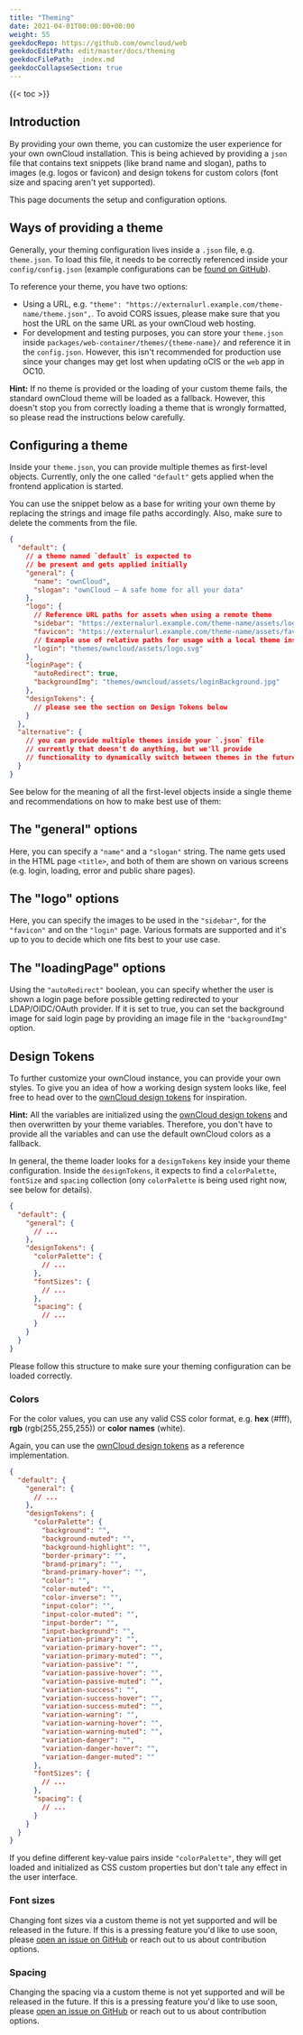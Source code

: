 ```yaml
---
title: "Theming"
date: 2021-04-01T00:00:00+00:00
weight: 55
geekdocRepo: https://github.com/owncloud/web
geekdocEditPath: edit/master/docs/theming
geekdocFilePath: _index.md
geekdocCollapseSection: true
---
```


{{< toc >}}
## Introduction

By providing your own theme, you can customize the user experience for your own ownCloud installation. This is being achieved by providing a `json` file that contains text snippets (like brand name and slogan), paths to images (e.g. logos or favicon) and design tokens for custom colors (font size and spacing aren't yet supported).

This page documents the setup and configuration options.

## Ways of providing a theme

Generally, your theming configuration lives inside a `.json` file, e.g. `theme.json`. To load this file, it needs to be correctly referenced inside your `config/config.json` (example configurations can be [found on GitHub](https://github.com/owncloud/web/tree/master/config)).

To reference your theme, you have two options:

- Using a URL, e.g. `"theme": "https://externalurl.example.com/theme-name/theme.json",`. To avoid CORS issues, please make sure that you host the URL on the same URL as your ownCloud web hosting.
- For development and testing purposes, you can store your `theme.json` inside `packages/web-container/themes/{theme-name}/` and reference it in the `config.json`. However, this isn't recommended for production use since your changes may get lost when updating oCIS or the `web` app in OC10.

**Hint:** If no theme is provided or the loading of your custom theme fails, the standard ownCloud theme will be loaded as a fallback. However, this doesn't stop you from correctly loading a theme that is wrongly formatted, so please read the instructions below carefully.

## Configuring a theme

Inside your `theme.json`, you can provide multiple themes as first-level objects. Currently, only the one called `"default"` gets applied when the frontend application is started.

You can use the snippet below as a base for writing your own theme by replacing the strings and image file paths accordingly. Also, make sure to delete the comments from the file.

```json
{
  "default": {
    // a theme named `default` is expected to 
    // be present and gets applied initially
    "general": {
      "name": "ownCloud",
      "slogan": "ownCloud – A safe home for all your data"
    },
    "logo": {
      // Reference URL paths for assets when using a remote theme
      "sidebar": "https://externalurl.example.com/theme-name/assets/logo.svg",
      "favicon": "https://externalurl.example.com/theme-name/assets/favicon.jpg",
      // Example use of relative paths for usage with a local theme inside packages/web-container/themes/
      "login": "themes/owncloud/assets/logo.svg"
    },
    "loginPage": {
      "autoRedirect": true,
      "backgroundImg": "themes/owncloud/assets/loginBackground.jpg"
    },
    "designTokens": {
      // please see the section on Design Tokens below
    }
  },
  "alternative": {
    // you can provide multiple themes inside your `.json` file
    // currently that doesn't do anything, but we'll provide
    // functionality to dynamically switch between themes in the future
  }
}
```

See below for the meaning of all the first-level objects inside a single theme and recommendations on how to make best use of them:
## The "general" options

Here, you can specify a `"name"` and a `"slogan"` string. The name gets used in the HTML page `<title>`, and both of them are shown on various screens (e.g. login, loading, error and public share pages).

## The "logo" options

Here, you can specify the images to be used in the `"sidebar"`, for the `"favicon"` and on the `"login"` page. Various formats are supported and it's up to you to decide which one fits best to your use case.

## The "loadingPage" options

Using the `"autoRedirect"` boolean, you can specify whether the user is shown a login page before possible getting redirected to your LDAP/OIDC/OAuth provider. If it is set to true, you can set the background image for said login page by providing an image file in the `"backgroundImg"` option.
## Design Tokens

To further customize your ownCloud instance, you can provide your own styles. To give you an idea of how a working design system looks like, feel free to head over to the [ownCloud design tokens](https://owncloud.design/#/Design%20Tokens) for inspiration.


**Hint:** All the variables are initialized using the [ownCloud design tokens](https://owncloud.design/#/Design%20Tokens) and then overwritten by your theme variables. Therefore, you don't have to provide all the variables and can use the default ownCloud colors as a fallback.

In general, the theme loader looks for a `designTokens` key inside your theme configuration. Inside the `designTokens`, it expects to find a `colorPalette`, `fontSize` and `spacing` collection (ony `colorPalette` is being used right now, see below for details).

```json
{
  "default": {
    "general": {
      // ...
    },
    "designTokens": {
      "colorPalette": {
        // ...
      },
      "fontSizes": {
        // ...
      },
      "spacing": {
        // ...
      }
    }
  }
}
```

Please follow this structure to make sure your theming configuration can be loaded correctly.
### Colors

For the color values, you can use any valid CSS color format, e.g. **hex** (#fff), **rgb** (rgb(255,255,255)) or **color names** (white).

Again, you can use the [ownCloud design tokens](https://owncloud.design/#/Design%20Tokens) as a reference implementation.

```json
{
  "default": {
    "general": {
      // ...
    },
    "designTokens": {
      "colorPalette": {
        "background": "",
        "background-muted": "",
        "background-highlight": "",
        "border-primary": "",
        "brand-primary": "",
        "brand-primary-hover": "",
        "color": "",
        "color-muted": "",
        "color-inverse": "",
        "input-color": "",
        "input-color-muted": "",
        "input-border": "",
        "input-background": "",
        "variation-primary": "",
        "variation-primary-hover": "",
        "variation-primary-muted": "",
        "variation-passive": "",
        "variation-passive-hover": "",
        "variation-passive-muted": "",
        "variation-success": "",
        "variation-success-hover": "",
        "variation-success-muted": "",
        "variation-warning": "",
        "variation-warning-hover": "",
        "variation-warning-muted": "",
        "variation-danger": "",
        "variation-danger-hover": "",
        "variation-danger-muted": ""
      },
      "fontSizes": {
        // ...
      },
      "spacing": {
        // ...
      }
    }
  }
}
```

If you define different key-value pairs inside `"colorPalette"`, they will get loaded and initialized as CSS custom properties but don't tale any effect in the user interface.

### Font sizes

Changing font sizes via a custom theme is not yet supported and will be released in the future. If this is a pressing feature you'd like to use soon, please [open an issue on GitHub](https://github.com/owncloud/web/issues/new) or reach out to us about contribution options.
### Spacing

Changing the spacing via a custom theme is not yet supported and will be released in the future. If this is a pressing feature you'd like to use soon, please [open an issue on GitHub](https://github.com/owncloud/web/issues/new) or reach out to us about contribution options.
